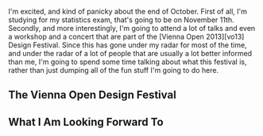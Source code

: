 I'm excited, and kind of panicky about the end of October. First of all, I'm studying for my statistics exam, that's going to be on November 11th. Secondly, and more interestingly, I'm going to attend a lot of talks and even a workshop and a concert that are part of the [Vienna Open 2013][vo13] Design Festival. Since this has gone under my radar for most of the time, and under the radar of a lot of people that are usually a lot better informed than me, I'm going to spend some time talking about what this festival is, rather than just dumping all of the fun stuff I'm going to do here.

## The Vienna Open Design Festival

## What I Am Looking Forward To



